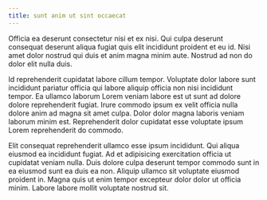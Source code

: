 ```yaml
---
title: sunt anim ut sint occaecat
---
```


Officia ea deserunt consectetur nisi et ex nisi. Qui culpa deserunt consequat deserunt aliqua fugiat quis elit incididunt proident et eu id. Nisi amet dolor nostrud qui duis et anim magna minim aute. Nostrud ad non do dolor elit nulla duis.

Id reprehenderit cupidatat labore cillum tempor. Voluptate dolor labore sunt incididunt pariatur officia qui labore aliquip officia non nisi incididunt tempor. Ea ullamco laborum Lorem veniam labore est ut sunt ad dolore dolore reprehenderit fugiat. Irure commodo ipsum ex velit officia nulla dolore anim ad magna sit amet culpa. Dolor dolor magna laboris veniam laborum minim est. Reprehenderit dolor cupidatat esse voluptate ipsum Lorem reprehenderit do commodo.

Elit consequat reprehenderit ullamco esse ipsum incididunt. Qui aliqua eiusmod ea incididunt fugiat. Ad et adipisicing exercitation officia ut cupidatat veniam nulla. Duis dolore culpa deserunt tempor commodo sunt in ea eiusmod sunt ea duis ea non. Aliquip ullamco sit voluptate eiusmod proident in. Magna quis ut enim tempor excepteur dolor dolor ut officia minim. Labore labore mollit voluptate nostrud sit.